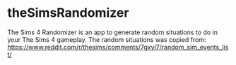 # theSimsRandomizer
The Sims 4 Randomizer is an app to generate random situations to do in your The Sims 4 gameplay. The random situations was copied from: https://www.reddit.com/r/thesims/comments/7gxyl7/random_sim_events_list/
